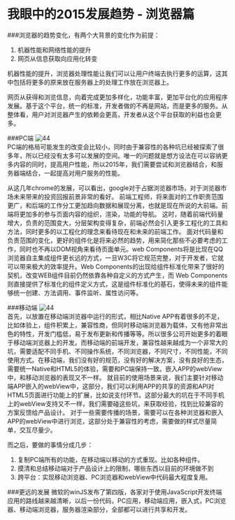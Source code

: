 我眼中的2015发展趋势 - 浏览器篇
===========================

###浏览器的趋势变化，有两个大背景的变化作为前提：
1. 机器性能和网络性能的提升
2. 网页从信息获取向应用化转变

机器性能的提升，浏览器处理性能让我们可以让用户终端去执行更多的运算，这其中包括将更多的原来放在服务器上的处理工作放在浏览器上。

网页从获得和浏览信息，向着完成更加多样化，功能丰富，更加平台化的应用程序发展。基于这个平台，统一的标准，开发者做的不再是网站，而是更多的服务。从整体看，用户对浏览器产生的依赖会更高，开发者从这个平台获取的利益也会更多。

###PC端
![44](http://ww1.sinaimg.cn/large/904e5b25jw1eqpa82o6c0j20ht0flgnn.jpg "pc端浏览器占比")<br>
PC端的格局可能发生的改变会比较小，同时由于兼容性的各种坑已经被探索了很多年，所以已经没有太多可以发展的空间。唯一的问题就是想方设法在可以容纳更多内容的同时，提高用户性能，所以2015年，我们需要尝试和浏览器结合，和服务器端结合，一起提高对用户服务的性能。

从这几年chrome的发展，可以看出，google对于占据浏览器市场，对于浏览器市场未来带来的投资回报前景非常的看好。
前端工程师，将来面对的工作职责范围更广，和后端的工作分工更加趋向数据和展现分离，也就是现在所说的大前端。前端将更加多的参与页面内容的组织，渲染，功能的导航。
这时，随着前端代码量增大，负责的范围变大，分层架构变得复杂，前端必然会引入更多工程化的工具和方法，同时更多的以工程化的理念来看待现在和未来的前端工作。
面对代码量和负责范围的变化，更好的组件化是将来必然的趋势，用来简化那些不必要考虑的工作，同时也不再以DOM视角来看待页面单元。web Components将是比现在QQ浏览器自主集成组件更长远的方式，一旦W3C将它规范完整，对于开发者，它就可以带来极大的效率提升。Web Components的出现给组件标准化带来了很好的契机，改变WEB组件目前仍然依靠各种自定义的方式产生，而 Web Components 则直接提供了标准化的组件定义方式，这是组件标准化的基石，使得未来的组件能够统一创建、方法调用、事件监听、属性访问等。

###移动端
![44](http://ww1.sinaimg.cn/mw690/904e5b25jw1eqpa837363j20ft0csmy5.jpg "移动端浏览器占比")<br>
首先，以放置在移动端浏览器中运行的形式，相比Native APP有着很多的不足，比如体验上，组件积累上，兼容性商，但同时移动端浏览器为载体，又有他非常出色的特性，开发门槛低，易于发布更新和传播等等。所以很多公司开始更多的着眼于移动端浏览器上的开发。而移动端的前端开发，兼容性越来越成为一个非常大的坑，需要适配不同手机、不同操作系统，不同浏览器，不同尺寸，不同性能，不同使用方式。在移动端，我们没有好的规范，没有好的解决方案，没有良好的生态，需要统一Native和HTML5的体验，需要和PC端保持一致。嵌入APP的webView中，和移动浏览器的表现又不一样。
就目前的使用场景来说，我们主要针对移动端APP嵌入的webView中，这部分，我们可以利用APP的共享的资源和API对HTML5页面进行功能上的扩展，比如说支付环节。这部分最大的坑在于不同手机上的webView支持又不一样，我们需要碰这些坑，来获取经验，找到比较兼容的方案反馈给产品设计。
对于一些需要传播的场景，需要可以在各种浏览器和嵌入APP的webView中进行浏览，这部分处于兼容性的考虑，需要做的样式尽量简单，交互尽量少。

而之后，要做的事情分成几步：
1. 复制PC端所有的功能，在移动端以移动的方式重现。比如各种组件。
2. 摸清和总结移动端对于产品设计上的限制，哪些东西以目前的环境做不到
3. 跨平台：实现移动浏览器、PC浏览器和webView中代码最大程度复用。

###更远的发展
微软的winJS发布了第四版，各家对于使用JavaScript开发终端应用的路线越来越清晰，以后一份代码，PC应用，移动端应用，嵌入式，PC浏览器、移动端浏览器，服务器渲染部分，全部都可以进行共享和开发。
